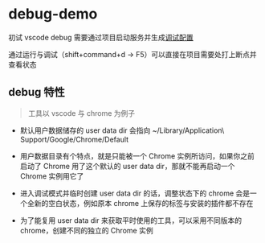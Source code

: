 # debug-demo

初试 vscode debug 需要通过项目启动服务并生成[调试配置](./.vscode/launch.json)

通过运行与调试（shift+command+d -> F5）可以直接在项目需要处打上断点并查看状态

## debug 特性

> 工具以 vscode 与 chrome 为例子

- 默认用户数据储存的 user data dir 会指向 ~/Library/Application\ Support/Google/Chrome/Default

- 用户数据目录有个特点，就是只能被一个 Chrome 实例所访问，如果你之前启动了 Chrome 用了这个默认的 user data dir，那就不能再启动一个 Chrome 实例用它了

- 进入调试模式并临时创建 user data dir 的话，调整状态下的 chrome 会是一个全新的空白状态，例如原本 chrome 上保存的标签与安装的插件都不存在

- 为了能复用 user data dir 来获取平时使用的工具，可以采用不同版本的 chrome，创建不同的独立的 Chrome 实例
